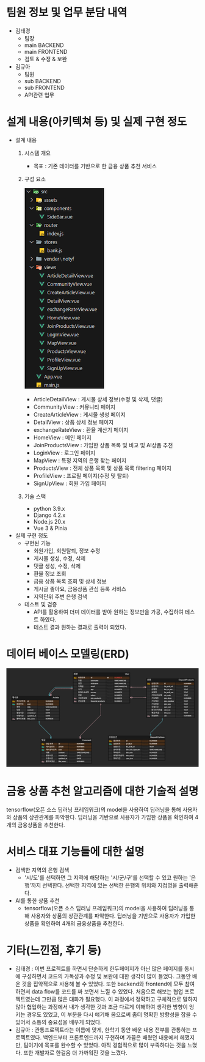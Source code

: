 # 팀원 정보 및 업무 분담 내역
* 김태경
    * 팀장
    * main BACKEND
    * main FRONTEND
    * 검토 & 수정 & 보완
* 김규아
    * 팀원
    * sub BACKEND
    * sub FRONTEND
    * API관련 업무


# 설계 내용(아키텍쳐 등) 및 실제 구현 정도
* 설계 내용
    1. 시스템 개요
        * 목표 : 기존 데이터를 기반으로 한 금융 상품 추천 서비스
    2. 구성 요소

        ![component](./image/component.png)

        * ArticleDetailView : 게시물 상세 정보(수정 및 삭제, 댓글)
        * CommunityView : 커뮤니티 페이지
        * CreateArticleView : 게시물 생성 페이지
        * DetailView : 상품 상세 정보 페이지
        * exchangeRateView : 환율 계산기 페이지
        * HomeView : 메인 페이지
        * JoinProductsView : 가입한 상품 목록 및 비교 및 AI상품 추천
        * LoginView : 로그인 페이지
        * MapView : 특정 지역의 은행 찾는 페이지
        * ProductsView : 전체 상품 목록 및 상품 목록 filtering 페이지
        * ProfileView : 프로필 페이지(수정 및 탈퇴)
        * SignUpView : 회원 가입 페이지
    3. 기술 스택
        * python 3.9.x
        * Django 4.2.x
        * Node.js 20.x
        * Vue 3 & Pinia
* 실제 구현 정도
    * 구현된 기능
        * 회원가입, 회원탈퇴, 정보 수정
        * 게시물 생성, 수정, 삭제
        * 댓글 생성, 수정, 삭제
        * 환율 정보 조회
        * 금융 상품 목록 조회 및 상세 정보
        * 게시글 좋아요, 금융상품 관심 등록 서비스
        * 지역단위 주변 은행 검색
    * 테스트 및 검증
        * API를 활용하여 더미 데이터를 받아 원하는 정보만을 가공, 수집하여 테스트 하였다.
        * 테스트 결과 원하는 결과로 출력이 되었다.


# 데이터 베이스 모델링(ERD)

![ERD](./image/ERD.png)


# 금융 상품 추천 알고리즘에 대한 기술적 설명
tensorflow(오픈 소스 딥러닝 프레임워크)의 model을 사용하여 딥러닝을 통해 사용자와 상품의 상관관계를 파악한다. 딥러닝을 기반으로 사용자가 가입한 상품을 확인하여 4개의 금융상품을 추천한다.


# 서비스 대표 기능들에 대한 설명
* 검색한 지역의 은행 검색
    * '시/도'를 선택하면 그 지역에 해당하는 '시/군/구'를 선택할 수 있고 원하는 '은행'까지 선택한다. 선택한 지역에 있는 선택한 은행의 위치와 지점명을 출력해준다.
* AI를 통한 상품 추천
    * tensorflow(오픈 소스 딥러닝 프레임워크)의 model을 사용하여 딥러닝을 통해 사용자와 상품의 상관관계를 파악한다. 딥러닝을 기반으로 사용자가 가입한 상품을 확인하여 4개의 금융상품을 추천한다.


# 기타(느낀점, 후기 등)
* 김태경 : 이번 프로젝트를 하면서 단순하게 한두페이지가 아닌 많은 페이지를 동시에 구성하면서 코드의 가독성과 수정 및 보완에 대한 생각이 많이 들었다. 그동안 배운 것을 집약적으로 사용해 볼 수 있었다. 또한 backend와 frontend에 모두 참여하면서 data flow를 코드를 짜 보면서 느낄 수 있었다. 처음으로 해보는 협업 프로젝트였는데 그만큼 많은 대화가 필요했다. 이 과정에서 정확하고 구체적으로 말하지 않아 협업하는 과정에서 내가 생각한 것과 조금 다르게 이해하여 생각한 방향이 엉키는 경우도 있었고, 이 부분을 다시 얘기해 봄으로써 좀더 명확한 방향성을 잡을 수 있어서 소통의 중요성을 배우게 되었다.
* 김규아 : 관통프로젝트라는 이름에 맞게, 한학기 동안 배운 내용 전부를 관통하는 프로젝트였다.
백엔드부터 프론트엔드까지 구현하며 가끔은 배웠던 내용에서 헤맸지만, 팀이기에 목표를 완수할 수 있었다.
아직 경험적으로 많이 부족하다는 것을 느꼈다. 또한 개발자로 한걸음 더 가까워진 것을 느꼈다.
